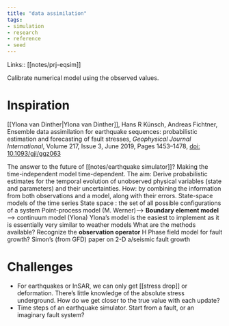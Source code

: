 ```yaml
---
title: "data assimilation"
tags:
- simulation
- research
- reference
- seed
---
```


Links:: [[notes/prj-eqsim]]

Calibrate numerical model using the observed values.

# Inspiration
[[Ylona van Dinther|Ylona van Dinther]], Hans R Künsch, Andreas Fichtner, Ensemble data assimilation for earthquake sequences: probabilistic estimation and forecasting of fault stresses, _Geophysical Journal International_, Volume 217, Issue 3, June 2019, Pages 1453–1478, [doi: 10.1093/gji/ggz063](https://doi.org/10.1093/gji/ggz063)

The answer to the future of [[notes/earthquake simulator]]?
Making the time-independent model time-dependent.
The aim: Derive probabilistic estimates for the temporal evolution of unobserved physical variables (state and parameters) and their uncertainties.
How: by combining the information from both observations and a model, along with their errors.
State-space models of the time series
State space : the set of all possible configurations of a system
Point-process model (M. Werner)—> __Boundary element model__ —> continuum model (Ylona)
Ylona’s model is the easiest to implement as it is essentially very similar to weather models
What are the methods available?
Recognize the __observation operator__ H
Phase field model for fault growth?
Simon’s (from GFD) paper on 2-D a/seismic fault growth

# Challenges
- For earthquakes or InSAR, we can only get [[stress drop]] or deformation. There’s little knowledge of the absolute stress underground. How do we get closer to the true value with each update?
- Time steps of an earthquake simulator. Start from a fault, or an imaginary fault system? 